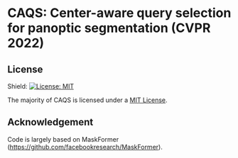 # CAQS: Center-aware query selection for panoptic segmentation (CVPR 2022)

## License

Shield: [![License: MIT](https://img.shields.io/badge/License-MIT-yellow.svg)](https://opensource.org/licenses/MIT)

The majority of CAQS is licensed under a [MIT License](LICENSE).

## Acknowledgement

Code is largely based on MaskFormer (https://github.com/facebookresearch/MaskFormer).
